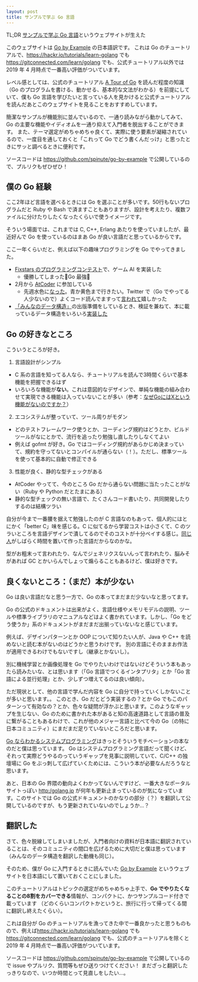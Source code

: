 ```yaml
---
layout: post
title: サンプルで学ぶ Go 言語
---
```


TL;DR [サンプルで学ぶ Go 言語](https://www.spinute.org/go-by-example/)というウェブサイトが生えた

このウェブサイトは [Go by Example](https://gobyexample.com/) の日本語訳です。
これは Go のチュートリアルで、<https://hackr.io/tutorials/learn-golang> でも <https://gitconnected.com/learn/golang> でも、公式チュートリアル以外では 2019 年 4 月時点で一番高い評価がついています。

レベル感としては、公式のチュートリアル [A Tour of Go](https://tour.golang.org) を読んだ程度の知識（Go のプログラムを書ける、動かせる、基本的な文法がわかる）を前提にしていて、僕も Go 言語を学びたいと言っている人を見かけると公式チュートリアルを読んだあとこのウェブサイトを見ることをおすすめしています。

簡潔なサンプルが機能別に並んでいるので、一通り読みながら動かしてみて、Go の主要な機能やイディオムを一通り抑えて入門者を脱出することができます。
また、テーマ選定がめちゃめちゃ良くて、実際に使う要素が凝縮されているので、一度目を通しておくと「これって Go でどう書くんだっけ」と思ったときにサッと調べるときに便利です。

ソースコードは <https://github.com/spinute/go-by-example> で公開しているので、プルリクもぜひぜひ！

## 僕の Go 経験

ここ2年ほど言語を選べるときには Go を選ぶことが多いです。50行もないプログラムだと Ruby や Bash で済ますこともありますが、設計を考えたり、複数ファイルに分けたりしたくなったくらいで使うイメージです。

そういう場面では、これまでは C, C++, Erlang あたりを使っていましたが、最近好んで Go を使っているのはまあ Go が良い言語だと思っているからです。

ここ一年くらいだと、例えば以下の趣味プログラミングを Go でやってきました。

* [Fixstars のプログラミングコンテスト](http://proc-cpuinfo.fixstars.com/2019/01/in-house-procon-07-announcement/)で、ゲーム AI を実装した
  * 優勝してしまった📍Go 最強📌
* 2月から [AtCoder](https://atcoder.jp/) に参加している
  * 先週水色に[なった](https://twitter.com/spinute/status/1117032366608764930)。青か黄色まで行きたい。Twitter で（Go でやってる人少ないので）よくコード読んでますって[言われて](https://twitter.com/mellow_03/status/1117080197797273601)嬉しかった
* [「みんなのデータ構造」](https://www.lambdanote.com/products/opendatastructures)の出版準備をしているとき、検証を兼ねて、本に載っているデータ構造をいろいろ[実装した](https://github.com/spinute/ods-go)

## Go の好きなところ

こういうところが好き。

1. 言語設計がシンプル
 * C 系の言語を知ってる人なら、チュートリアルを読んで3時間くらいで基本機能を把握できるはず
 * いろいろな機能が**ない**。これは意図的なデザインで、単純な機能の組み合わせて実現できる機能は入っていないことが多い（参考：[なぜGoにはXという機能がないのですか？](http://go.shibu.jp/faq.html#gox)）
2. エコシステムが整っていて、ツール周りがモダン
 * どのテストフレームワーク使うとか、コーディング規約はどうとか、ビルドツールがなにとかで、流行を追ったり勉強し直したりしなくてよい
 * 例えば gofmt が好き。Go ではコーディング規約があらかじめ決まっていて、規約を守ってないとコンパイルが通らない（！）。ただし、標準ツールを使って基本的に自動で修正できる
3. 性能が良く、静的な型チェックがある
 * AtCoder やってて、今のところ Go だから通らない問題に当たったことがない（Ruby や Python だとたまにある）
 * 静的な型チェックの無い言語で、たくさんコード書いたり、共同開発したりするのは結構ツラい

自分が今まで一番腰を据えて勉強したのが C 言語なのもあって、個人的にはとにかく「better C」味を感じる。C に似てるから学習コストは小さくて、C のツラいところを言語デザインで潰してるのでそのコストが十分ペイする感じ。[同じ人](https://en.wikipedia.org/wiki/Ken_Thompson)がしばらく時間を置いて作った言語だからなのかな。

型がお粗末って言われたり、なんでジェネリクスないんって言われたり、脳みそがあれば GC とかいらんでしょって煽らることもあるけど、僕は好きです。

## 良くないところ：（まだ）本が少ない

Go は良い言語だなと思う一方で、Go の本ってまだまだ少ないなと思ってます。

Go の公式のドキュメントは出来がよく、言語仕様やメモリモデルの説明、ツールや標準ライブラリのマニュアルなどはよく書かれています。しかし、「Go をどう使うか」系のドキュメントがまだまだ出揃っていないなと感じています。

例えば、デザインパターンとか OOP について知りたい人が、Java や C++ を読めないと読む本がないのはどうかと思うわけです。
別の言語にそのままお作法が適用できるわけでもないですし（継承とかないし）。

別に機械学習とか画像処理を Go でやりたいわけではないけどそういう本もあったら読みたいな、とは思います（「Go 言語でつくるインタプリタ」とか「Go 言語による並行処理」とか、少しずつ増えてるのは良い傾向）。

ただ現状として、他の言語で学んだ内容を Go に自分で持っていくしかないことが多いと思います。。
このとき、Go だとどう実装するの？とか Go でもこのパターンって有効なの？とか、色々な疑問が浮かぶと思います。このようなギャップを生じない、Go のために書かれた本があると知の高速道路として言語の普及に繋がることもあるわけで、これが他のメジャー言語と比べて今の Go（の特に日本コミュニティ）にまだまだ足りていないところだと思います。

[Go ならわかるシステムプログラミング](https://www.lambdanote.com/products/go)はきっとそういうモチベーションの本なのだと僕は思っています。
Go はシステムプログラミング言語だって聞くけど、それって実際どうやるのっていうギャップを見事に説明していて、C/C++ の独壇場に Go をぶっ刺して広げていくためには、こういう本が必要なんだろうなと思います。

あと、日本の Go 界隈の動向よくわかってないんですけど、一番大きなポータルサイトっぽい <http:/golang.jp> が何年も更新止まっているのが気になっています。このサイトでは Go の公式ドキュメントのかなりの部分（？）を翻訳して公開しているのですが、もう更新されていないのでしょうか...？

## 翻訳した

さて、色々脱線してしまいましたが、入門者向けの資料が日本語に翻訳されていることは、そのコミュニティの間口を広げるために大切だと僕は思っています（みんなのデータ構造を翻訳した動機も同じ）。

そのため、僕が Go に入門するときに読んでいた [Go by Example](https://gobyexample.com/) というウェブサイトを日本語にして置いておくことにしました。

このチュートリアルはトピックの選定がめちゃめちゃ上手で、**Go でやりたくなることの8割をカバーできる**情報が、コンパクトに、かつサンプルコード付きで載っています （どのくらいコンパクトかというと、旅行に行って帰ってくる間に翻訳し終えたくらい）。

これは自分が Go のチュートリアルを漁ってきた中で一番良かったと思うものもので、例えば<https://hackr.io/tutorials/learn-golang> でも <https://gitconnected.com/learn/golang> でも、公式のチュートリアルを除くと 2019 年 4 月時点で一番高い評価がついています。

ソースコードは <https://github.com/spinute/go-by-example> で公開しているので issue やプルリク、質問等もぜひ送りつけてください！
まだざっと翻訳したっきりなので、いつか時間とって見直しをしたい...。
